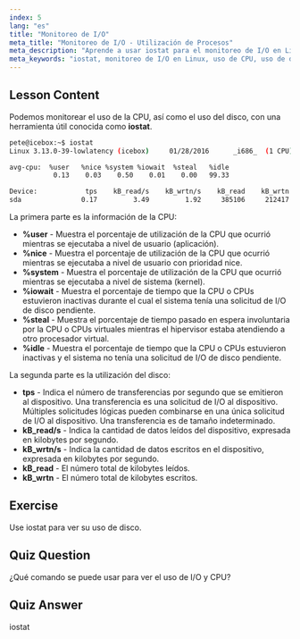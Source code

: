 ```yaml
---
index: 5
lang: "es"
title: "Monitoreo de I/O"
meta_title: "Monitoreo de I/O - Utilización de Procesos"
meta_description: "Aprende a usar iostat para el monitoreo de I/O en Linux. Comprende las métricas de uso de CPU y disco con este comando esencial. ¡Mejora el rendimiento del sistema!"
meta_keywords: "iostat, monitoreo de I/O en Linux, uso de CPU, uso de disco, comandos de Linux, principiante, tutorial, guía"
---
```


## Lesson Content

Podemos monitorear el uso de la CPU, así como el uso del disco, con una herramienta útil conocida como **iostat**.

```bash
pete@icebox:~$ iostat
Linux 3.13.0-39-lowlatency (icebox)     01/28/2016      _i686_  (1 CPU)

avg-cpu:  %user   %nice %system %iowait  %steal   %idle
           0.13    0.03    0.50    0.01    0.00   99.33

Device:            tps    kB_read/s    kB_wrtn/s    kB_read    kB_wrtn
sda               0.17         3.49         1.92     385106     212417
```

La primera parte es la información de la CPU:

- **%user** - Muestra el porcentaje de utilización de la CPU que ocurrió mientras se ejecutaba a nivel de usuario (aplicación).
- **%nice** - Muestra el porcentaje de utilización de la CPU que ocurrió mientras se ejecutaba a nivel de usuario con prioridad nice.
- **%system** - Muestra el porcentaje de utilización de la CPU que ocurrió mientras se ejecutaba a nivel de sistema (kernel).
- **%iowait** - Muestra el porcentaje de tiempo que la CPU o CPUs estuvieron inactivas durante el cual el sistema tenía una solicitud de I/O de disco pendiente.
- **%steal** - Muestra el porcentaje de tiempo pasado en espera involuntaria por la CPU o CPUs virtuales mientras el hipervisor estaba atendiendo a otro procesador virtual.
- **%idle** - Muestra el porcentaje de tiempo que la CPU o CPUs estuvieron inactivas y el sistema no tenía una solicitud de I/O de disco pendiente.

La segunda parte es la utilización del disco:

- **tps** - Indica el número de transferencias por segundo que se emitieron al dispositivo. Una transferencia es una solicitud de I/O al dispositivo. Múltiples solicitudes lógicas pueden combinarse en una única solicitud de I/O al dispositivo. Una transferencia es de tamaño indeterminado.
- **kB_read/s** - Indica la cantidad de datos leídos del dispositivo, expresada en kilobytes por segundo.
- **kB_wrtn/s** - Indica la cantidad de datos escritos en el dispositivo, expresada en kilobytes por segundo.
- **kB_read** - El número total de kilobytes leídos.
- **kB_wrtn** - El número total de kilobytes escritos.

## Exercise

Use iostat para ver su uso de disco.

## Quiz Question

¿Qué comando se puede usar para ver el uso de I/O y CPU?

## Quiz Answer

iostat
